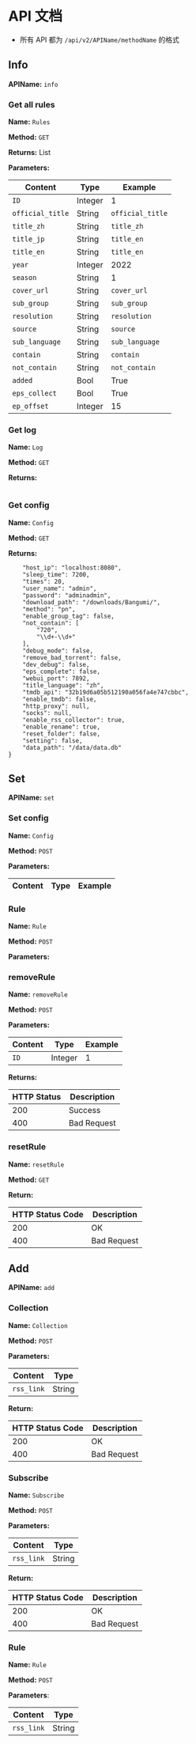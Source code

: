 # API 文档
- 所有 API 都为 `/api/v2/APIName/methodName` 的格式

## Info
**APIName:** `info`
### Get all rules
**Name:** `Rules`

**Method:** `GET`

**Returns:** List

**Parameters:** 

| Content          | Type    | Example      |
|------------------|---------|--------------|
| `ID`             | Integer | 1            |
| `official_title` | String  | `official_title` |
| `title_zh`       | String  | `title_zh`   |
| `title_jp`       | String  | `title_en`   |
| `title_en`       | String  | `title_en`   |
| `year`           | Integer | 2022         |
| `season`         | String  | 1            |
| `cover_url`      | String  | `cover_url`  |
| `sub_group`      | String  | `sub_group`  |
| `resolution`     | String  | `resolution` |
| `source`         | String  | `source`     |
| `sub_language`   | String  | `sub_language` |
| `contain`        | String  | `contain`    |
| `not_contain`    | String  | `not_contain` |
| `added`          | Bool    | True         |
| `eps_collect`    | Bool  | True         |
| `ep_offset`      | Integer | 15           |

### Get log
**Name:** `Log`

**Method:** `GET`

**Returns:** 

```log
```

### Get config
**Name:** `Config`

**Method:** `GET`

**Returns:** 
```json{
    "host_ip": "localhost:8080",
    "sleep_time": 7200,
    "times": 20,
    "user_name": "admin",
    "password": "adminadmin",
    "download_path": "/downloads/Bangumi/",
    "method": "pn",
    "enable_group_tag": false,
    "not_contain": [
        "720",
        "\\d+-\\d+"
    ],
    "debug_mode": false,
    "remove_bad_torrent": false,
    "dev_debug": false,
    "eps_complete": false,
    "webui_port": 7892,
    "title_language": "zh",
    "tmdb_api": "32b19d6a05b512190a056fa4e747cbbc",
    "enable_tmdb": false,
    "http_proxy": null,
    "socks": null,
    "enable_rss_collector": true,
    "enable_rename": true,
    "reset_folder": false,
    "setting": false,
    "data_path": "/data/data.db"
}
```


## Set
**APIName:** `set`
### Set config
**Name:** `Config`

**Method:** `POST`

**Parameters:**

| Content          | Type    | Example      |
|------------------|---------|--------------|

### Rule
**Name:** `Rule`

**Method:** `POST`

**Parameters:**


### removeRule
**Name:** `removeRule`

**Method:** `POST`

**Parameters:**

| Content          | Type    | Example      |
|------------------|---------|--------------|
| `ID`             | Integer | 1            |

**Returns:**

| HTTP Status      | Description|
|------------------|------------|
| 200              | Success    |
| 400              | Bad Request|



### resetRule
**Name:** `resetRule`

**Method:** `GET`

**Return:** 

| HTTP Status Code | Description |
|------------------|-------------|
| 200              | OK          |
| 400              | Bad Request |

## Add
**APIName:** `add`
### Collection
**Name:** `Collection`

**Method:** `POST`

**Parameters:**

| Content          | Type    |
|------------------|---------|
| `rss_link`       | String  |

**Return:**

| HTTP Status Code | Description |
|------------------|-------------|
| 200              | OK          |
| 400              | Bad Request |

### Subscribe
**Name:** `Subscribe`

**Method:** `POST`

**Parameters:**

| Content          | Type    |
|------------------|---------|
| `rss_link`       | String  |

**Return:**

| HTTP Status Code | Description |
|------------------|-------------|
| 200              | OK          |
| 400              | Bad Request |

### Rule
**Name:** `Rule`

**Method:** `POST`

**Parameters**:

| Content          | Type    |
|------------------|---------|
| `rss_link`       | String  |


